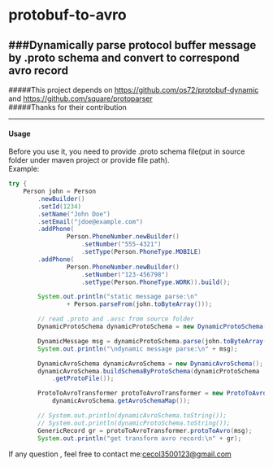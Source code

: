 protobuf-to-avro
================
###Dynamically parse protocol buffer message by .proto schema and convert to correspond avro record 
---
#####This project depends on https://github.com/os72/protobuf-dynamic and https://github.com/square/protoparser  
#####Thanks for their contribution  
    

---  

#### Usage
Before you use it, you need to provide .proto schema file(put in source folder under maven project or provide file path).    
Example:
```java
try {
	Person john = Person
		.newBuilder()
		.setId(1234)
		.setName("John Doe")
		.setEmail("jdoe@example.com")
		.addPhone(
				Person.PhoneNumber.newBuilder()
					.setNumber("555-4321")
					.setType(Person.PhoneType.MOBILE)
		.addPhone(
				Person.PhoneNumber.newBuilder()
					.setNumber("123-456798")
					.setType(Person.PhoneType.WORK)).build();

		System.out.println("static message parse:\n"
				+ Person.parseFrom(john.toByteArray()));

		// read .proto and .avsc from source folder
		DynamicProtoSchema dynamicProtoSchema = new DynamicProtoSchema();

		DynamicMessage msg = dynamicProtoSchema.parse(john.toByteArray());
		System.out.println("\ndynamic message parse:\n" + msg);

		DynamicAvroSchema dynamicAvroSchema = new DynamicAvroSchema();
		dynamicAvroSchema.buildSchemaByProtoSchema(dynamicProtoSchema
			.getProtoFile());

		ProtoToAvroTransformer protoToAvroTransformer = new ProtoToAvroTransformer(
			dynamicAvroSchema.getAvroSchemaMap());

		// System.out.println(dynamicAvroSchema.toString());
		// System.out.println(dynamicProtoSchema.toString());
		GenericRecord gr = protoToAvroTransformer.protoToAvro(msg);
		System.out.println("get transform avro record:\n" + gr);
```
   
If any question , feel free to contact me:cecol3500123@gmail.com